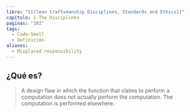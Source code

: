 ```yaml
---
libro: "[[Clean Craftsmanship Disciplines, Standards and Ethics]]"
capítulo: 1-The Disciplines
paginas: "102"
tags:
  - Code-Smell
  - Definición
aliases:
  - Misplaced responsibility
---
```

## ¿Qué es?

>A design flaw in which the function that claims to perform a  computation does not actually perform the computation. The computation is performed  elsewhere. 

